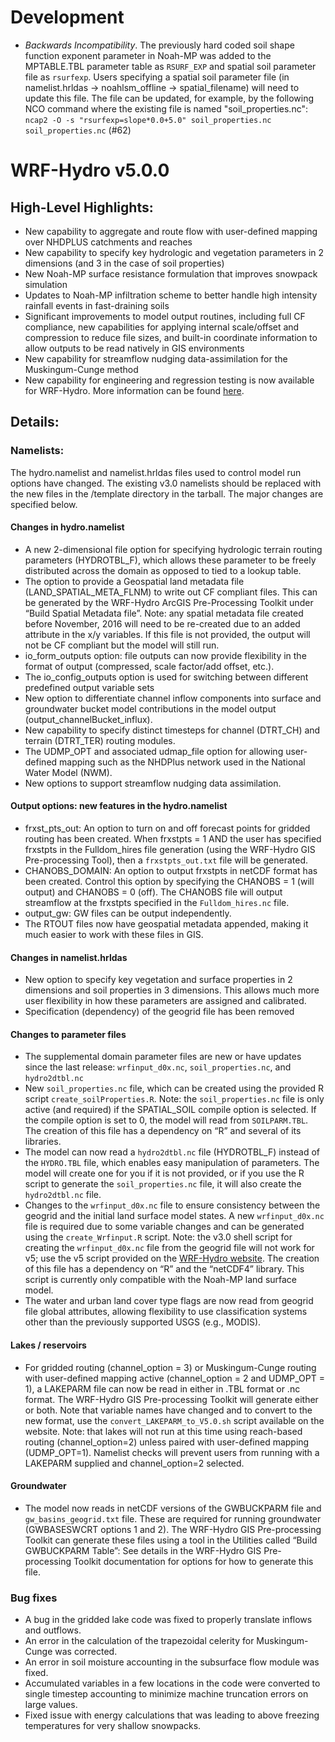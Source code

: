 # Development
- *Backwards Incompatibility*. The previously hard coded soil shape function exponent parameter in Noah-MP was added to the MPTABLE.TBL parameter table as `RSURF_EXP` and spatial soil parameter file as `rsurfexp`.  Users specifying a spatial soil parameter file (in namelist.hrldas -> noahlsm_offline -> spatial_filename)  will need to update this file. The file can be updated, for example, by the following NCO command where the existing file is named "soil_properties.nc": `ncap2 -O -s "rsurfexp=slope*0.0+5.0" soil_properties.nc soil_properties.nc` (#62)

# WRF-Hydro v5.0.0

## High-Level Highlights:
- New capability to aggregate and route flow with user-defined mapping over NHDPLUS catchments and reaches
- New capability to specify key hydrologic and vegetation parameters in 2 dimensions (and 3 in the case of soil properties)
- New Noah-MP surface resistance formulation that improves snowpack simulation
- Updates to Noah-MP infiltration scheme to better handle high intensity rainfall events in fast-draining soils
- Significant improvements to model output routines, including full CF compliance, new capabilities for applying internal scale/offset and compression to reduce file sizes, and built-in coordinate information to allow outputs to be read natively in GIS environments
- New capability for streamflow nudging data-assimilation for the Muskingum-Cunge method
- New capability for engineering and regression testing is now available for WRF-Hydro. More information can be found [here](tests/README.md).

## Details:
### Namelists:
The hydro.namelist and namelist.hrldas files used to control model run options have changed.  The existing v3.0 namelists should be replaced with the new files in the /template directory in the tarball.  The major changes are specified below.

#### Changes in hydro.namelist
- A new 2-dimensional file option for specifying hydrologic terrain routing parameters (HYDROTBL_F), which allows these parameter to be freely distributed across the domain as opposed to tied to a lookup table.
- The option to provide a Geospatial land metadata file (LAND_SPATIAL_META_FLNM) to write out CF compliant files.  This can be generated by the WRF-Hydro ArcGIS Pre-Processing Toolkit under “Build Spatial Metadata file”. Note: any spatial metadata file created before November, 2016 will need to be re-created due to an added attribute in the x/y variables.  If this file is not provided, the output will not be CF compliant but the model will still run.
- io_form_outputs option: file outputs can now provide flexibility in the format of output (compressed, scale factor/add offset, etc.). 
- The io_config_outputs option is used for switching between different predefined output variable sets
- New option to differentiate channel inflow components into surface and groundwater bucket model contributions in the model output (output_channelBucket_influx).
- New capability to specify distinct timesteps for channel (DTRT_CH) and terrain (DTRT_TER) routing modules.
- The UDMP_OPT and associated udmap_file option for allowing user-defined mapping such as the NHDPlus network used in the National Water Model (NWM).
- New options to support streamflow nudging data assimilation.

#### Output options: new features in the hydro.namelist
- frxst_pts_out: An option to turn on and off forecast points for gridded routing has been created.  When frxstpts = 1 AND the user has specified frxstpts in the Fulldom_hires file generation (using the WRF-Hydro GIS Pre-processing Tool), then a `frxstpts_out.txt` file will be generated.  
- CHANOBS_DOMAIN: An option to output frxstpts in netCDF format has been created.  Control this option by specifying the CHANOBS = 1 (will output) and CHANOBS = 0 (off).  The CHANOBS file will output streamflow at the frxstpts specified in the `Fulldom_hires.nc` file.
- output_gw: GW files can be output independently. 
- The RTOUT files now have geospatial metadata appended, making it much easier to work with these files in GIS.  

#### Changes in namelist.hrldas
- New option to specify key vegetation and surface properties in 2 dimensions and soil properties in 3 dimensions. This allows much more user flexibility in how these parameters are assigned and calibrated.
- Specification (dependency) of the geogrid file has been removed

#### Changes to parameter files
- The supplemental domain parameter files are new or have updates since the last release: `wrfinput_d0x.nc`, `soil_properties.nc`, and `hydro2dtbl.nc` 
- New `soil_properties.nc` file, which can be created using the provided R script `create_soilProperties.R`.  Note: the `soil_properties.nc` file is only active (and required) if the SPATIAL_SOIL compile option is selected.  If the compile option is set to 0, the model will read from `SOILPARM.TBL`. The creation of this file has a dependency on “R” and several of its libraries. 
- The model can now read a `hydro2dtbl.nc` file (HYDROTBL_F) instead of the `HYDRO.TBL` file, which enables easy manipulation of parameters.  The model will create one for you if it is not provided, or if you use the R script to generate the `soil_properties.nc` file, it will also create the `hydro2dtbl.nc` file. 
- Changes to the `wrfinput_d0x.nc` file to ensure consistency between the geogrid and the initial land surface model states. A new `wrfinput_d0x.nc` file is required due to some variable changes and can be generated using the `create_Wrfinput.R` script. Note: the v3.0 shell script for creating the `wrfinput_d0x.nc` file from the geogrid file will not work for v5; use the v5 script provided on the [WRF-Hydro website](https://ral.ucar.edu/projects/wrf_hydro/pre-processing-tools).  The creation of this file has a dependency on “R” and the “netCDF4” library. This script is currently only compatible with the Noah-MP land surface model.
- The water and urban land cover type flags are now read from geogrid file global attributes, allowing flexibility to use classification systems other than the previously supported USGS (e.g., MODIS).

#### Lakes / reservoirs
- For gridded routing (channel_option = 3) or Muskingum-Cunge routing with user-defined mapping active (channel_option = 2 and UDMP_OPT = 1), a LAKEPARM file can now be read in either in .TBL format or .nc format.  The WRF-Hydro GIS Pre-processing Toolkit will generate either or both. Note that variable names have changed and to convert to the new format, use the `convert_LAKEPARM_to_V5.0.sh` script available on the website.  Note: that lakes will not run at this time using reach-based routing (channel_option=2) unless paired with user-defined mapping (UDMP_OPT=1).  Namelist checks will prevent users from running with a LAKEPARM supplied and channel_option=2 selected.

#### Groundwater
- The model now reads in netCDF versions of the GWBUCKPARM file and `gw_basins_geogrid.txt` file. These are required for running groundwater (GWBASESWCRT options 1 and 2). The WRF-Hydro GIS Pre-processing Toolkit can generate these files using a tool in the Utilities called “Build GWBUCKPARM Table”: See details in the WRF-Hydro GIS Pre-processing Toolkit documentation for options for how to generate this file.  

### Bug fixes
- A bug in the gridded lake code was fixed to properly translate inflows and outflows.
- An error in the calculation of the trapezoidal celerity for Muskingum-Cunge was corrected.
- An error in soil moisture accounting in the subsurface flow module was fixed.
- Accumulated variables in a few locations in the code were converted to single timestep accounting to minimize machine truncation errors on large values.
- Fixed issue with energy calculations that was leading to above freezing temperatures for very shallow snowpacks.

